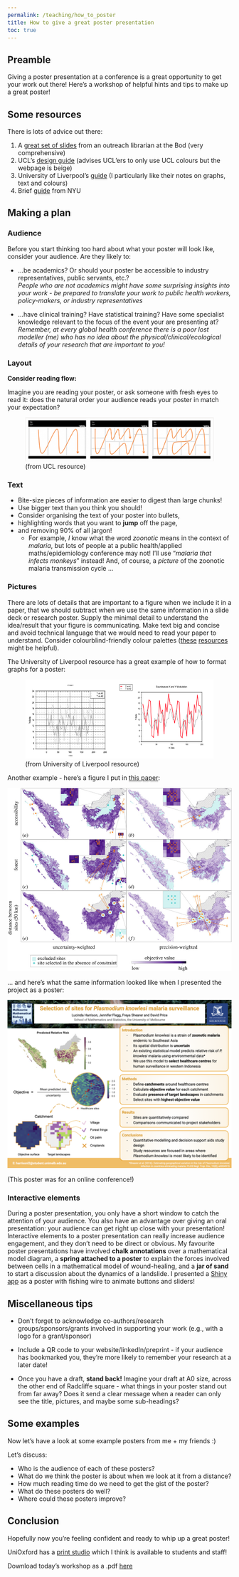 ```yaml
---
permalink: /teaching/how_to_poster
title: How to give a great poster presentation
toc: true
---
```


## Preamble

Giving a poster presentation at a conference is a great opportunity to
get your work out there! Here’s a workshop of helpful hints and tips to
make up a great poster!

## Some resources

There is lots of advice out there:

1.  A [great set of
    slides](https://www.bodleian.ox.ac.uk/sites/default/files/bodreader/documents/media/iskills-designing-conference-poster.pdf)
    from an outreach librarian at the Bod (very comprehensive)
2.  UCL’s [design
    guide](https://www.ucl.ac.uk/creative-services/printing-services/designing-your-poster)
    (advises UCL’ers to only use UCL colours but the webpage is beige)
3.  University of Liverpool’s
    [guide](https://www.liverpool.ac.uk/media/livacuk/computingservices/printing/making-an-impact-with-your-poster.pdf)
    (I particularly like their notes on graphs, text and colours)
4.  Brief [guide](https://guides.nyu.edu/posters) from NYU

## Making a plan

### Audience

Before you start thinking too hard about what your poster will look
like, consider your audience. Are they likely to:

- …be academics? Or should your poster be accessible to industry
  representatives, public servants, etc.?  
  *People who are not academics might have some surprising insights into
  your work - be prepared to translate your work to public health
  workers, policy-makers, or industry representatives*

- …have clinical training? Have statistical training? Have some
  specialist knowledge relevant to the focus of the event your are
  presenting at?  
  *Remember, at every global health conference there is a poor lost
  modeller (me) who has no idea about the physical/clinical/ecological
  details of your research that are important to you!*

### Layout

**Consider reading flow:**

Imagine you are reading your poster, or ask someone with fresh eyes to
read it: does the natural order your audience reads your poster in match
your expectation?

<figure>
<img src="/_pages/teaching/how_to_poster_files/reading_direction.png"
alt="(from UCL resource)" />
<figcaption aria-hidden="true">(from UCL resource)</figcaption>
</figure>

### Text

- Bite-size pieces of information are easier to digest than large
  chunks!
- Use bigger text than you think you should!
- Consider organising the text of your poster into bullets,
- highlighting words that you want to **jump** off the page,
- and removing 90% of all jargon!
  - For example, *I* know what the word *zoonotic* means in the context
    of *malaria*, but lots of people at a public health/applied
    maths/epidemiology conference may not! I’ll use “*malaria that
    infects monkeys*” instead! And, of course, a *picture* of the
    zoonotic malaria transmission cycle …

### Pictures

There are lots of details that are important to a figure when we include
it in a paper, that we should subtract when we use the same information
in a slide deck or research poster. Supply the minimal detail to
understand the idea/result that your figure is communicating. Make text
big and concise and avoid technical language that we would need to read
your paper to understand. Consider colourblind-friendly colour palettes
([these](https://colorbrewer2.org/#type=sequential&scheme=BuGn&n=3)
[resources](https://colororacle.org) might be helpful).

The University of Liverpool resource has a great example of how to
format graphs for a poster:

<figure>
<img src="/_pages/teaching/how_to_poster_files/graphs.png"
alt="(from University of Liverpool resource)" />
<figcaption aria-hidden="true">(from University of Liverpool
resource)</figcaption>
</figure>

Another example - here’s a figure I put in [this
paper](https://doi.org/10.1098/rsos.230641):

![](/_pages/teaching/how_to_poster_files/rsos230641f04.jpg)

… and here’s what the same information looked like when I presented the
project as a poster:

![](/_pages/teaching/how_to_poster_files/MiM_poster.png)

(This poster was for an online conference!)

### Interactive elements

During a poster presentation, you only have a short window to catch the
attention of your audience. You also have an advantage over giving an
oral presentation: your audience can get right up close with your
presentation! Interactive elements to a poster presentation can really
increase audience engagement, and they don’t need to be direct or
obvious. My favourite poster presentations have involved **chalk
annotations** over a mathematical model diagram, a **spring attached to
a poster** to explain the forces involved between cells in a
mathematical model of wound-healing, and a **jar of sand** to start a
discussion about the dynamics of a landslide. I presented a [Shiny
app](https://lucyharrison.shinyapps.io/pf_drug_resistance_shiny/) as a
poster with fishing wire to animate buttons and sliders!

## Miscellaneous tips

- Don’t forget to acknowledge co-authors/research groups/sponsors/grants
  involved in supporting your work (e.g., with a logo for a
  grant/sponsor)

- Include a QR code to your website/linkedIn/preprint - if your audience
  has bookmarked you, they’re more likely to remember your research at a
  later date!

- Once you have a draft, **stand back!** Imagine your draft at A0 size,
  across the other end of Radcliffe square - what things in your poster
  stand out from far away? Does it send a clear message when a reader
  can only see the title, pictures, and maybe some sub-headings?

## Some examples

Now let’s have a look at some example posters from me + my friends :)

Let’s discuss:

- Who is the audience of each of these posters?
- What do we think the poster is about when we look at it from a
  distance?
- How much reading time do we need to get the gist of the poster?
- What do these posters do well?
- Where could these posters improve?

## Conclusion

Hopefully now you’re feeling confident and ready to whip up a great
poster!

UniOxford has a [print
studio](https://estates.admin.ox.ac.uk/print-studio) which I think is
available to students and staff!

Download today’s workshop as a .pdf
[here](/_pages/teaching/how_to_poster_to_pdf.pdf)
